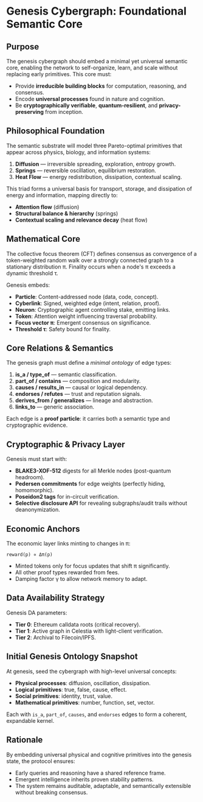 # Genesis Cybergraph: Foundational Semantic Core

## Purpose
The genesis cybergraph should embed a minimal yet universal semantic core, enabling the network to self-organize, learn, and scale without replacing early primitives. This core must:

- Provide **irreducible building blocks** for computation, reasoning, and consensus.
- Encode **universal processes** found in nature and cognition.
- Be **cryptographically verifiable**, **quantum-resilient**, and **privacy-preserving** from inception.

## Philosophical Foundation
The semantic substrate will model three Pareto-optimal primitives that appear across physics, biology, and information systems:

1. **Diffusion** — irreversible spreading, exploration, entropy growth.
2. **Springs** — reversible oscillation, equilibrium restoration.
3. **Heat Flow** — energy redistribution, dissipation, contextual scaling.

This triad forms a universal basis for transport, storage, and dissipation of energy and information, mapping directly to:
- **Attention flow** (diffusion)
- **Structural balance & hierarchy** (springs)
- **Contextual scaling and relevance decay** (heat flow)

## Mathematical Core
The collective focus theorem (CFT) defines consensus as convergence of a token-weighted random walk over a strongly connected graph to a stationary distribution π. Finality occurs when a node's π exceeds a dynamic threshold τ.

Genesis embeds:
- **Particle**: Content-addressed node (data, code, concept).
- **Cyberlink**: Signed, weighted edge (intent, relation, proof).
- **Neuron**: Cryptographic agent controlling stake, emitting links.
- **Token**: Attention weight influencing traversal probability.
- **Focus vector π**: Emergent consensus on significance.
- **Threshold τ**: Safety bound for finality.

## Core Relations & Semantics
The genesis graph must define a *minimal ontology* of edge types:

1. **is_a / type_of** — semantic classification.
2. **part_of / contains** — composition and modularity.
3. **causes / results_in** — causal or logical dependency.
4. **endorses / refutes** — trust and reputation signals.
5. **derives_from / generalizes** — lineage and abstraction.
6. **links_to** — generic association.

Each edge is a **proof particle**: it carries both a semantic type and cryptographic evidence.

## Cryptographic & Privacy Layer
Genesis must start with:
- **BLAKE3-XOF-512** digests for all Merkle nodes (post-quantum headroom).
- **Pedersen commitments** for edge weights (perfectly hiding, homomorphic).
- **Poseidon2 tags** for in-circuit verification.
- **Selective disclosure API** for revealing subgraphs/audit trails without deanonymization.

## Economic Anchors
The economic layer links minting to changes in π:
```
reward(p) ∝ Δπ(p)
```
- Minted tokens only for focus updates that shift π significantly.
- All other proof types rewarded from fees.
- Damping factor γ to allow network memory to adapt.

## Data Availability Strategy
Genesis DA parameters:
- **Tier 0**: Ethereum calldata roots (critical recovery).
- **Tier 1**: Active graph in Celestia with light-client verification.
- **Tier 2**: Archival to Filecoin/IPFS.

## Initial Genesis Ontology Snapshot
At genesis, seed the cybergraph with high-level universal concepts:
- **Physical processes**: diffusion, oscillation, dissipation.
- **Logical primitives**: true, false, cause, effect.
- **Social primitives**: identity, trust, value.
- **Mathematical primitives**: number, function, set, vector.

Each with `is_a`, `part_of`, `causes`, and `endorses` edges to form a coherent, expandable kernel.

## Rationale
By embedding universal physical and cognitive primitives into the genesis state, the protocol ensures:
- Early queries and reasoning have a shared reference frame.
- Emergent intelligence inherits proven stability patterns.
- The system remains auditable, adaptable, and semantically extensible without breaking consensus.

